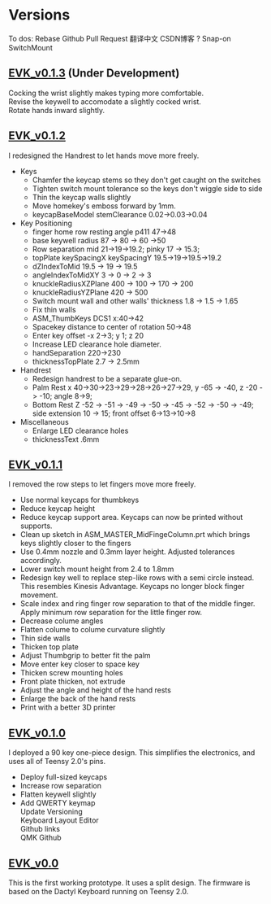 # Versions  
To dos: 
Rebase Github Pull Request
翻译中文 
CSDN博客 
? Snap-on SwitchMount

## [EVK_v0.1.3](EVK_v0.1.2.1) (Under Development)  
Cocking the wrist slightly makes typing more comfortable.  
Revise the keywell to accomodate a slightly cocked wrist.  
Rotate hands inward slightly.


## [EVK_v0.1.2](EVK_v0.1.2) 
I redesigned the Handrest to let hands move more freely.
* Keys
  * Chamfer the keycap stems so they don't get caught on the switches  
  * Tighten switch mount tolerance so the keys don't wiggle side to side
  * Thin the keycap walls slightly
  * Move homekey's emboss forward by 1mm.
  * keycapBaseModel stemClearance 0.02->0.03->0.04
* Key Positioning
  * finger home row resting angle p411 47->48
  * base keywell radius 87 -> 80 -> 60 ->50
  * Row separation mid 21->19->19.2; pinky 17 -> 15.3; 
  * topPlate keySpacingX keySpacingY 19.5->19->19.5->19.2
  * dZIndexToMid 19.5 -> 19 -> 19.5
  * angleIndexToMidXY 3 -> 0 -> 2 -> 3
  * knuckleRadiusXZPlane 400 -> 100 -> 170 -> 200
  * knuckleRadiusYZPlane 420 -> 500
  * Switch mount wall and other walls' thickness 1.8 -> 1.5 -> 1.65
  * Fix thin walls
  * ASM_ThumbKeys DCS1 x:40->42
  * Spacekey distance to center of rotation 50->48
  * Enter key offset -x 2->3; y 1; z 20
  * Increase LED clearance hole diameter.
  * handSeparation 220->230
  * thicknessTopPlate 2.7 -> 2.5mm
* Handrest
  * Redesign handrest to be a separate glue-on.
  * Palm Rest x 40->30->23->29->28->26->27->29, y -65 -> -40, z -20 -> -10;  angle 8->9;  
  * Bottom Rest Z -52 -> -51 -> -49 -> -50 -> -45 -> -52 -> -50 -> -49; side extension 10 -> 15; front offset 6->13->10->8
* Miscellaneous
  * Enlarge LED clearance holes
  * thicknessText .6mm

## [EVK_v0.1.1](EVK_v0.1.1)
I removed the row steps to let fingers move more freely.
* Use normal keycaps for thumbkeys
* Reduce keycap height
* Reduce keycap support area. Keycaps can now be printed without supports.
* Clean up sketch in ASM_MASTER_MidFingeColumn.prt which brings keys slightly closer to the fingers
* Use 0.4mm nozzle and 0.3mm layer height. Adjusted tolerances accordingly.
* Lower switch mount height from 2.4 to 1.8mm
* Redesign key well to replace step-like rows with a semi circle instead. This resembles Kinesis Advantage. Keycaps no longer block finger movement.
* Scale index and ring finger row separation to that of the middle finger. Apply minimum row separation for the little finger row.
* Decrease colume angles
* Flatten colume to colume curvature slightly
* Thin side walls
* Thicken top plate
* Adjust Thumbgrip to better fit the palm
* Move enter key closer to space key
* Thicken screw mounting holes  
* Front plate thicken, not extrude  
* Adjust the angle and height of the hand rests  
* Enlarge the back of the hand rests  
* Print with a better 3D printer  

## [EVK_v0.1.0](EVK_v0.1.0)
I deployed a 90 key one-piece design. This simplifies the electronics, and uses all of Teensy 2.0's pins.   
* Deploy full-sized keycaps  
* Increase row separation
* Flatten keywell slightly
* Add QWERTY keymap   
Update Versioning  
  Keyboard Layout Editor   
  Github links  
  QMK Github  

## [EVK_v0.0](EVK_v0.0) 
This is the first working prototype. It uses a split design. The firmware is based on the Dactyl Keyboard running on Teensy 2.0.  